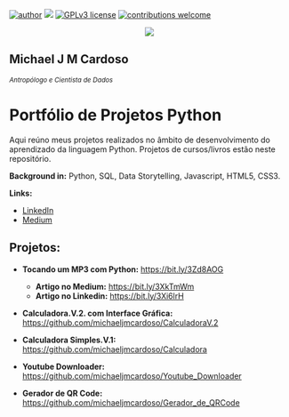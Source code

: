 [![author](https://img.shields.io/badge/author-michaelcardoso-red.svg)](https://www.linkedin.com/in/michael-cardoso-84a9a0b2/) [![](https://img.shields.io/badge/python-3.7+-blue.svg)](https://www.python.org/downloads/release/python-365/) [![GPLv3 license](https://img.shields.io/badge/License-GPLv3-blue.svg)](http://perso.crans.org/besson/LICENSE.html) [![contributions welcome](https://img.shields.io/badge/contributions-welcome-brightgreen.svg?style=flat)](https://github.com/michaeljmcardoso/Portfolio-de-Projetos_DataScience)

<p align="center">
  <img src="https://miro.medium.com/max/720/1*LI7W501SErbGaQxTYDOKLA.webp">
</p>

## Michael J M Cardoso
<sub>*Antropólogo e Cientista de Dados* </sub>

# Portfólio de Projetos Python
Aqui reúno meus projetos realizados no âmbito de desenvolvimento do aprendizado da linguagem Python. Projetos de cursos/livros estão neste repositório.

**Background in:** Python, SQL, Data Storytelling, Javascript, HTML5, CSS3.

**Links:**
* [LinkedIn](https://www.linkedin.com/in/michael-cardoso-84a9a0b2/)
* [Medium](https://medium.com/@mjcursodatascience)

## Projetos:

* **Tocando um MP3 com Python:** https://bit.ly/3Zd8AOG
  * **Artigo no Medium:** https://bit.ly/3XkTmWm
  * **Artigo no Linkedin:** https://bit.ly/3Xi6lrH
  
* **Calculadora.V.2. com Interface Gráfica:** https://github.com/michaeljmcardoso/CalculadoraV.2
* **Calculadora Simples.V.1:** https://github.com/michaeljmcardoso/Calculadora
* **Youtube Downloader:** https://github.com/michaeljmcardoso/Youtube_Downloader
* **Gerador de QR Code:** https://github.com/michaeljmcardoso/Gerador_de_QRCode
